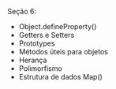 Seção 6:

- Object.defineProperty()
- Getters e Setters
- Prototypes
- Métodos úteis para objetos
- Herança
- Polimorfismo
- Estrutura de dados Map()